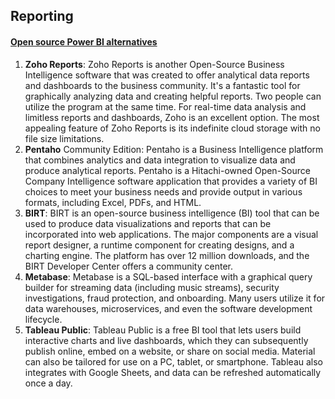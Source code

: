 ## Reporting
#### [Open source Power BI alternatives](https://www.reddit.com/r/selfhosted/comments/tqz1vz/comment/i2yctoe/?utm_source=share&utm_medium=web3x&utm_name=web3xcss&utm_term=1&utm_content=share_button)

1. **Zoho Reports**: Zoho Reports is another Open-Source Business Intelligence software that was created to offer analytical data reports and dashboards to the business community. It's a fantastic tool for graphically analyzing data and creating helpful reports. Two people can utilize the program at the same time. For real-time data analysis and limitless reports and dashboards, Zoho is an excellent option. The most appealing feature of Zoho Reports is its indefinite cloud storage with no file size limitations.
2. **Pentaho** Community Edition: Pentaho is a Business Intelligence platform that combines analytics and data integration to visualize data and produce analytical reports. Pentaho is a Hitachi-owned Open-Source Company Intelligence software application that provides a variety of BI choices to meet your business needs and provide output in various formats, including Excel, PDFs, and HTML.
3. **BIRT**: BIRT is an open-source business intelligence (BI) tool that can be used to produce data visualizations and reports that can be incorporated into web applications. The major components are a visual report designer, a runtime component for creating designs, and a charting engine. The platform has over 12 million downloads, and the BIRT Developer Center offers a community center.
4. **Metabase**: Metabase is a SQL-based interface with a graphical query builder for streaming data (including music streams), security investigations, fraud protection, and onboarding. Many users utilize it for data warehouses, microservices, and even the software development lifecycle.
5. **Tableau Public**: Tableau Public is a free BI tool that lets users build interactive charts and live dashboards, which they can subsequently publish online, embed on a website, or share on social media. Material can also be tailored for use on a PC, tablet, or smartphone. Tableau also integrates with Google Sheets, and data can be refreshed automatically once a day.
